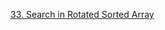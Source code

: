 [33. Search in Rotated Sorted Array](https://leetcode.com/problems/search-in-rotated-sorted-array/description/)

